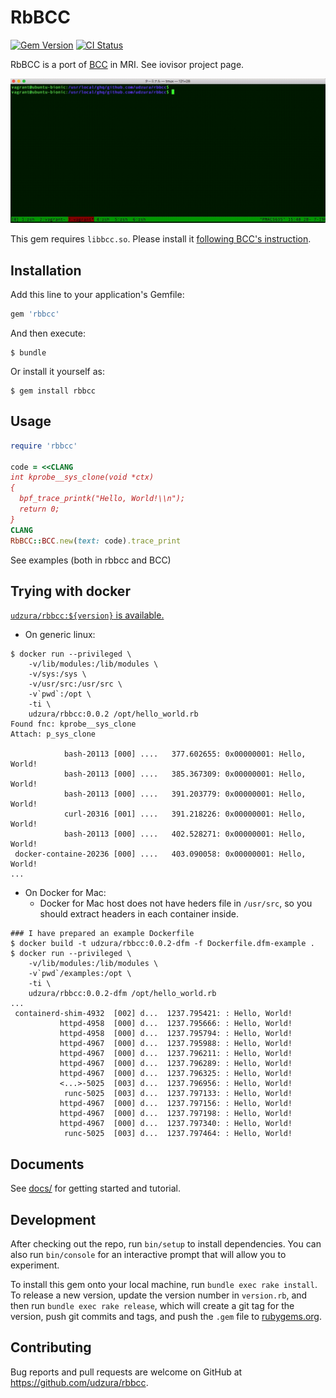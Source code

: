 # RbBCC

[![Gem Version](https://badge.fury.io/rb/rbbcc.svg)](https://badge.fury.io/rb/rbbcc) [![CI Status](https://github.com/udzura/rbbcc/workflows/Tests/badge.svg)](https://udzura.semaphoreci.com/projects/rbbcc)

RbBCC is a port of [BCC](https://github.com/iovisor/bcc) in MRI. See iovisor project page.

![Movie](examples/example.gif)

This gem requires `libbcc.so`. Please install it [following BCC's instruction](https://github.com/iovisor/bcc/blob/master/INSTALL.md).

## Installation

Add this line to your application's Gemfile:

```ruby
gem 'rbbcc'
```

And then execute:

    $ bundle

Or install it yourself as:

    $ gem install rbbcc

## Usage

```ruby
require 'rbbcc' 

code = <<CLANG
int kprobe__sys_clone(void *ctx)
{
  bpf_trace_printk("Hello, World!\\n");
  return 0;
}
CLANG
RbBCC::BCC.new(text: code).trace_print
```

See examples (both in rbbcc and BCC)

## Trying with docker

[`udzura/rbbcc:${version}` is available.](https://hub.docker.com/r/udzura/rbbcc)

* On generic linux:

```console
$ docker run --privileged \
    -v/lib/modules:/lib/modules \
    -v/sys:/sys \
    -v/usr/src:/usr/src \
    -v`pwd`:/opt \
    -ti \
    udzura/rbbcc:0.0.2 /opt/hello_world.rb
Found fnc: kprobe__sys_clone
Attach: p_sys_clone

            bash-20113 [000] ....   377.602655: 0x00000001: Hello, World!
            bash-20113 [000] ....   385.367309: 0x00000001: Hello, World!
            bash-20113 [000] ....   391.203779: 0x00000001: Hello, World!
            curl-20316 [001] ....   391.218226: 0x00000001: Hello, World!
            bash-20113 [000] ....   402.528271: 0x00000001: Hello, World!
 docker-containe-20236 [000] ....   403.090058: 0x00000001: Hello, World!
...
```

* On Docker for Mac:
  * Docker for Mac host does not have heders file in `/usr/src`, so you should extract headers in each container inside.

```console
### I have prepared an example Dockerfile
$ docker build -t udzura/rbbcc:0.0.2-dfm -f Dockerfile.dfm-example .
$ docker run --privileged \
    -v/lib/modules:/lib/modules \
    -v`pwd`/examples:/opt \
    -ti \
    udzura/rbbcc:0.0.2-dfm /opt/hello_world.rb
...
 containerd-shim-4932  [002] d...  1237.795421: : Hello, World!
           httpd-4958  [000] d...  1237.795666: : Hello, World!
           httpd-4958  [000] d...  1237.795794: : Hello, World!
           httpd-4967  [000] d...  1237.795988: : Hello, World!
           httpd-4967  [000] d...  1237.796211: : Hello, World!
           httpd-4967  [000] d...  1237.796289: : Hello, World!
           httpd-4967  [000] d...  1237.796325: : Hello, World!
           <...>-5025  [003] d...  1237.796956: : Hello, World!
            runc-5025  [003] d...  1237.797133: : Hello, World!
           httpd-4967  [000] d...  1237.797156: : Hello, World!
           httpd-4967  [000] d...  1237.797198: : Hello, World!
           httpd-4967  [000] d...  1237.797340: : Hello, World!
            runc-5025  [003] d...  1237.797464: : Hello, World!
```

## Documents

See [docs/](docs/) for getting started and tutorial.

## Development

After checking out the repo, run `bin/setup` to install dependencies. You can also run `bin/console` for an interactive prompt that will allow you to experiment.

To install this gem onto your local machine, run `bundle exec rake install`. To release a new version, update the version number in `version.rb`, and then run `bundle exec rake release`, which will create a git tag for the version, push git commits and tags, and push the `.gem` file to [rubygems.org](https://rubygems.org).

## Contributing

Bug reports and pull requests are welcome on GitHub at https://github.com/udzura/rbbcc.
